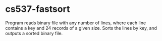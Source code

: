 cs537-fastsort
==============

Program reads binary file with any number of lines, where each line contains a key and 24 records of a given size.  Sorts the lines by key, and outputs a sorted binary file.
